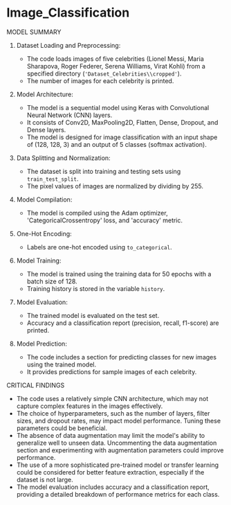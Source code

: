 # Image_Classification

MODEL SUMMARY

1. Dataset Loading and Preprocessing:
   - The code loads images of five celebrities (Lionel Messi, Maria Sharapova, Roger Federer, Serena Williams, Virat Kohli) from a specified directory (`'Dataset_Celebrities\\cropped'`).
   - The number of images for each celebrity is printed.

2. Model Architecture:
   - The model is a sequential model using Keras with Convolutional Neural Network (CNN) layers.
   - It consists of Conv2D, MaxPooling2D, Flatten, Dense, Dropout, and Dense layers.
   - The model is designed for image classification with an input shape of (128, 128, 3) and an output of 5 classes (softmax activation).

3. Data Splitting and Normalization:
   - The dataset is split into training and testing sets using `train_test_split`.
   - The pixel values of images are normalized by dividing by 255.

4. Model Compilation:
   - The model is compiled using the Adam optimizer, 'CategoricalCrossentropy' loss, and 'accuracy' metric.

5. One-Hot Encoding:
   - Labels are one-hot encoded using `to_categorical`.

6. Model Training:
   - The model is trained using the training data for 50 epochs with a batch size of 128.
   - Training history is stored in the variable `history`.

7. Model Evaluation:
   - The trained model is evaluated on the test set.
   - Accuracy and a classification report (precision, recall, f1-score) are printed.

8. Model Prediction:
   - The code includes a section for predicting classes for new images using the trained model.
   - It provides predictions for sample images of each celebrity.

CRITICAL FINDINGS
- The code uses a relatively simple CNN architecture, which may not capture complex features in the images effectively.
- The choice of hyperparameters, such as the number of layers, filter sizes, and dropout rates, may impact model performance. Tuning these parameters could be beneficial.
- The absence of data augmentation may limit the model's ability to generalize well to unseen data. Uncommenting the data augmentation section and experimenting with augmentation parameters could improve performance.
- The use of a more sophisticated pre-trained model or transfer learning could be considered for better feature extraction, especially if the dataset is not large.
- The model evaluation includes accuracy and a classification report, providing a detailed breakdown of performance metrics for each class.

